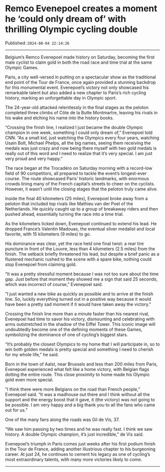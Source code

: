 # Remco Evenepoel creates a moment he ‘could only dream of’ with thrilling Olympic cycling double

Published :`2024-08-04 22:14:26`

---

Belgium’s Remco Evenepoel made history on Saturday, becoming the first male cyclist to claim gold in both the road race and time trial at the same Olympic Games.

Paris, a city well-versed in putting on a spectacular show as the traditional end point of the Tour de France, once again provided a stunning backdrop for this monumental event. Evenepoel’s victory not only showcased his remarkable talent but also added a new chapter to Paris’s rich cycling history, marking an unforgettable day in Olympic sport.

The 24-year-old attacked relentlessly in the final stages as the peloton completed three climbs of Côte de la Butte Montmartre, leaving his rivals in his wake and etching his name into the history books.

“Crossing the finish line, I realized I just became the double Olympic champion in one week, something I could only dream of,” Evenepoel told CNN. “As a small kid, just watching the Olympics every four years, watching Usain Bolt, Michael Phelps, all the big names, seeing them receiving the medals was just crazy and now being there myself with two gold medals is really out of this word and I need to realize that it’s very special. I am just very proud and very happy.”

The race began at the Trocadéro on Saturday morning with a record-low field of 90 competitors, all prepared to tackle the event’s longest-ever course. The route showcased Paris’ historic landmarks, with enormous crowds lining many of the French capital’s streets to cheer on the cyclists. However, it wasn’t until the closing stages that the peloton truly came alive.

Inside the final 40 kilometers (25 miles), Evenepoel broke away from a peloton that included top rivals like Mathieu van der Poel of the Netherlands. He quickly caught up to a group of breakaway riders and then pushed ahead, essentially turning the race into a time trial.

As the kilometers ticked down, Evenepoel continued to extend his lead. He dropped France’s Valentin Madouas, the eventual silver medalist and local favorite, with 15 kilometers (9 miles) to go.

His dominance was clear, yet the race held one final twist: a rear tire puncture in front of the Louvre, less than 4 kilometers (2.5 miles) from the finish. The setback briefly threatened his lead, but despite a brief panic as a flustered mechanic rushed to the scene with a spare bike, nothing could stop Evenepoel from claiming gold.

“It was a pretty stressful moment because I was not too sure about the time gap. Just before that moment they showed me a sign that said 25 seconds, which was incorrect of course,” Evenepoel said.

“I just wanted a new bike as quickly as possible and to arrive at the finish line. So, luckily everything turned out in a positive way because it would have been a pretty sad moment if it would have taken away the victory.”

Crossing the finish line more than a minute faster than his nearest rival, Evenepoel had time to savor his victory, dismounting and celebrating with arms outstretched in the shadow of the Eiffel Tower. This iconic image will undoubtedly become one of the defining moments of these Games, symbolizing the dominance of one of cycling’s biggest stars.

“It’s probably the closest Olympics to my home that I will participate in, so to win both golden medals is pretty special and something I need to cherish for my whole life,” he said.

Born in the town of Aalst, near Brussels and less than 200 miles from Paris, Evenepoel experienced what felt like a home victory, with Belgian flags dotting the entire route. This close proximity to home made his Olympic gold even more special.

“I think there were more Belgians on the road than French people,” Evenepoel said. “It was a madhouse out there and I think without all the support and the energy boost that it gave, it (the victory) was not going to be possible. I am very happy and a big thank you to all the fans who came out for us.”

One of the many fans along the roads was Gil de Vis, 37.

“We saw him passing by two times and he was really fast. I think we saw history. A double Olympic champion, it’s just incredible,” de Vis said.

Evenepoel’s triumph in Paris comes just weeks after his first podium finish in the Tour de France, adding another illustrious chapter to his burgeoning career. At just 24, he continues to cement his legacy as one of cycling’s most extraordinary talents, with many more victories likely to come.

---


